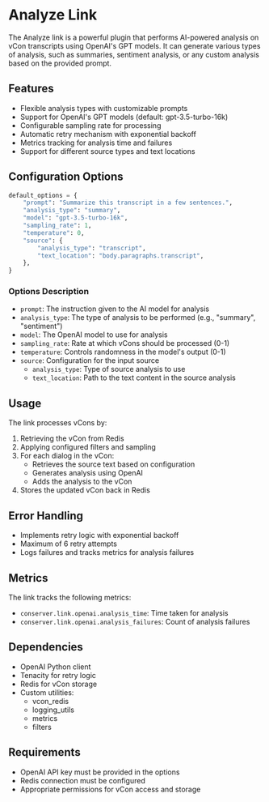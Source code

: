 # Analyze Link

The Analyze link is a powerful plugin that performs AI-powered analysis on vCon transcripts using OpenAI's GPT models. It can generate various types of analysis, such as summaries, sentiment analysis, or any custom analysis based on the provided prompt.

## Features

- Flexible analysis types with customizable prompts
- Support for OpenAI's GPT models (default: gpt-3.5-turbo-16k)
- Configurable sampling rate for processing
- Automatic retry mechanism with exponential backoff
- Metrics tracking for analysis time and failures
- Support for different source types and text locations

## Configuration Options

```python
default_options = {
    "prompt": "Summarize this transcript in a few sentences.",
    "analysis_type": "summary",
    "model": "gpt-3.5-turbo-16k",
    "sampling_rate": 1,
    "temperature": 0,
    "source": {
        "analysis_type": "transcript",
        "text_location": "body.paragraphs.transcript",
    },
}
```

### Options Description

- `prompt`: The instruction given to the AI model for analysis
- `analysis_type`: The type of analysis to be performed (e.g., "summary", "sentiment")
- `model`: The OpenAI model to use for analysis
- `sampling_rate`: Rate at which vCons should be processed (0-1)
- `temperature`: Controls randomness in the model's output (0-1)
- `source`: Configuration for the input source
  - `analysis_type`: Type of source analysis to use
  - `text_location`: Path to the text content in the source analysis

## Usage

The link processes vCons by:
1. Retrieving the vCon from Redis
2. Applying configured filters and sampling
3. For each dialog in the vCon:
   - Retrieves the source text based on configuration
   - Generates analysis using OpenAI
   - Adds the analysis to the vCon
4. Stores the updated vCon back in Redis

## Error Handling

- Implements retry logic with exponential backoff
- Maximum of 6 retry attempts
- Logs failures and tracks metrics for analysis failures

## Metrics

The link tracks the following metrics:
- `conserver.link.openai.analysis_time`: Time taken for analysis
- `conserver.link.openai.analysis_failures`: Count of analysis failures

## Dependencies

- OpenAI Python client
- Tenacity for retry logic
- Redis for vCon storage
- Custom utilities:
  - vcon_redis
  - logging_utils
  - metrics
  - filters

## Requirements

- OpenAI API key must be provided in the options
- Redis connection must be configured
- Appropriate permissions for vCon access and storage 